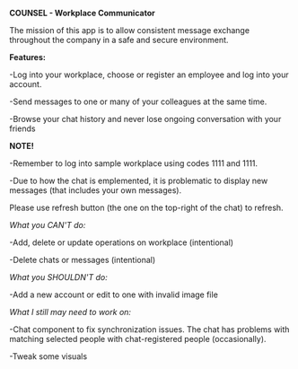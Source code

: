 ****COUNSEL - Workplace Communicator****

The mission of this app is to allow consistent message exchange throughout the company in a safe and secure environment.


**Features:**

-Log into your workplace, choose or register an employee and log into your account.

-Send messages to one or many of your colleagues at the same time.

-Browse your chat history and never lose ongoing conversation with your friends


**NOTE!**

-Remember to log into sample workplace using codes 1111 and 1111.

-Due to how the chat is emplemented, it is problematic to display new messages (that includes your own messages).

Please use refresh button (the one on the top-right of the chat) to refresh.


*What you CAN'T do:*

-Add, delete or update operations on workplace (intentional)

-Delete chats or messages (intentional)


*What you SHOULDN'T do:*

-Add a new account or edit to one with invalid image file 


*What I still may need to work on:*

-Chat component to fix synchronization issues. The chat has problems with matching selected people with chat-registered people (occasionally).

-Tweak some visuals 
